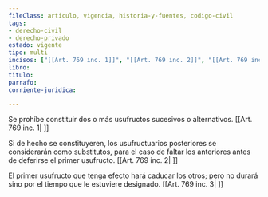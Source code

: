 ```yaml
---
fileClass: articulo, vigencia, historia-y-fuentes, codigo-civil
tags:
- derecho-civil
- derecho-privado
estado: vigente
tipo: multi
incisos: ["[[Art. 769 inc. 1]]", "[[Art. 769 inc. 2]]", "[[Art. 769 inc. 3]]"]
libro:
titulo:
parrafo:
corriente-juridica:

---
```

Se prohíbe constituir dos o más usufructos sucesivos o alternativos. [[Art. 769 inc. 1| ]]

Si de hecho se constituyeren, los usufructuarios posteriores se considerarán como substitutos, para el caso de faltar los anteriores antes de deferirse el primer usufructo. [[Art. 769 inc. 2| ]]

El primer usufructo que tenga efecto hará caducar los otros; pero no durará sino por el tiempo que le estuviere designado. [[Art. 769 inc. 3| ]]